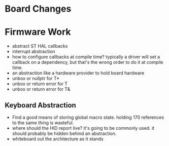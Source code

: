 # Board Changes

# Firmware Work
* abstract ST HAL callbacks
* interrupt abstraction
* how to configure callbacks at compile time? typically a driver will set a callback on a dependency, but that's the wrong order to do it at compile time.
* an abstraction like a hardware provider to hold board hardware
 * unbox or nullptr for T*
 * unbox or return error for T
 * unbox or return error for T&



## Keyboard Abstraction
* Find a good means of storing global macro state. holding 170 references to the same thing is wasteful.
* where should the HID report live? it's going to be commonly used. it should probably be hidden behind an abstraction.
* whiteboard out the architecture as it stands

